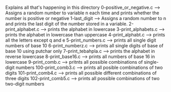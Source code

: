 Explains all that's happening in this directory
0-positive_or_negative.c
--> Assigns a random number to variable n each time and prints whether the number is positive or negative
1-last_digit
--> Assigns a random number to n and prints the last digit of the number stored in a variable.
2-print_alphabet.c
--> prints the alphabet in lowercase
3-print_alphabets.c
--> prints the alphabet in lowercase than uppercase
4-print_alphabt.c
--> prints all the letters except q and e
5-print_numbers.c
--> prints all single digit numbers of base 10
6-print_numberz.c
--> prints all single digits of base of base 10 using putchar only
7-print_tebahpla.c
--> prints the alphabet in reverse lowercase
8-print_base16.c
--> prints all numbers of base 16 in lowercase
9-print_comb.c
--> pritnts all possible combinations of single-digit numbers
100-print_comb3.c
--> prints all posible combinations of two digits
101-print_comb4.c
--> prints all possible different combinations of three digits
102-print_comb5.c
--> prints all possible combinations of two two-digit numbers
